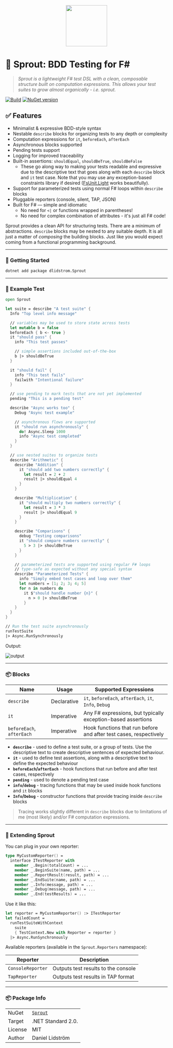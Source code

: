 <p align="center">
<img src="https://raw.githubusercontent.com/dlidstrom/Sprout/refs/heads/main/logo.png" height="128" width="128" />
</p>

# 🌱 Sprout: BDD Testing for F#

> *Sprout is a lightweight F# test DSL with a clean, composable structure built on computation expressions. This allows your test suites to grow almost organically - i.e. sprout.*

[![Build](https://github.com/dlidstrom/Sprout/actions/workflows/build.yml/badge.svg)](https://github.com/dlidstrom/Sprout/actions/workflows/build.yml)
[![NuGet version](https://badge.fury.io/nu/dlidstrom.Sprout.svg)](https://badge.fury.io/nu/dlidstrom.Sprout)

## ✅ Features

* Minimalist & expressive BDD-style syntax
* Nestable `describe` blocks for organizing tests to any depth or complexity
* Computation expressions for `it`, `beforeEach`, `afterEach`
* Asynchronous blocks supported
* Pending tests support
* Logging for improved traceability
* Built-in assertions: `shouldEqual`, `shouldBeTrue`, `shouldBeFalse`
  * These go along way to making your tests readable and expressive due to the
    descriptive text that goes along with each `describe` block and `it` test
    case. Note that you may use any exception-based constraints library if
    desired ([FsUnit.Light](https://github.com/Lanayx/FsUnit.Light) works
    beautifully).
* Support for parameterized tests using normal F# loops within `describe` blocks
* Pluggable reporters (console, silent, TAP, JSON)
* Built for F# — simple and idiomatic
  * No need for `<|` or functions wrapped in parentheses!
  * No need for complex combination of attributes - it's just all F# code!

Sprout provides a clean API for structuring tests. There are a minimum of
abstractions. `describe` blocks may be nested to any suitable depth. It is all
just a matter of *composing* the building blocks. Just like you would expect
coming from a functional programming background.

---

### 🚀 Getting Started

```bash
dotnet add package dlidstrom.Sprout
```

---

### 🧪 Example Test

```fsharp
open Sprout

let suite = describe "A test suite" {
  Info "Top level info message"

  // variables may be used to store state across tests
  let mutable b = false
  beforeEach { b <- true }
  it "should pass" {
    info "This test passes"

    // simple assertions included out-of-the-box
    b |> shouldBeTrue
  }

  it "should fail" {
    info "This test fails"
    failwith "Intentional failure"
  }

  // use pending to mark tests that are not yet implemented
  pending "This is a pending test"

  describe "Async works too" {
    Debug "Async test example"

    // asynchronous flows are supported
    it "should run asynchronously" {
      do! Async.Sleep 1000
      info "Async test completed"
    }
  }

  // use nested suites to organize tests
  describe "Arithmetic" {
    describe "Addition" {
      it "should add two numbers correctly" {
        let result = 2 + 2
        result |> shouldEqual 4
      }
    }

    describe "Multiplication" {
      it "should multiply two numbers correctly" {
        let result = 3 * 3
        result |> shouldEqual 9
      }
    }

    describe "Comparisons" {
      debug "Testing comparisons"
      it "should compare numbers correctly" {
        5 > 3 |> shouldBeTrue
      }
    }

    // parameterized tests are supported using regular F# loops
    // type-safe as expected without any special syntax
    describe "Parameterized Tests" {
      info "Simply embed test cases and loop over them"
      let numbers = [1; 2; 3; 4; 5]
      for n in numbers do
        it $"should handle number {n}" {
          n > 0 |> shouldBeTrue
        }
    }
  }
}

// Run the test suite asynchronously
runTestSuite
|> Async.RunSynchronously
```

Output:

![output](https://raw.githubusercontent.com/dlidstrom/Sprout/refs/heads/main/out.png)

---

### 📦 Blocks

| Name | Usage | Supported Expressions |
|-|-|-|
| `describe` | Declarative | `it`, `beforeEach`, `afterEach`, `it`, `Info`, `Debug` |
| `it` | Imperative | Any F# expressions, but typically exception-based assertions |
| `beforeEach`, `afterEach` | Imperative | Hook functions that run before and after test cases, respectively |

* **`describe`** - used to define a test suite, or a group of tests. Use the
  descriptive text to create descriptive sentences of expected behaviour.
* **`it`** - used to define test assertions, along with a descriptive text to
  define the expected behaviour
* **`beforeEach`/`afterEach`** - hook functions that run before and after test
  cases, respectively
* **`pending`** - used to denote a pending test case
* **`info`/`debug`** - tracing functions that may be used inside hook functions
  and `it` blocks
* **`Info`/`Debug`** - constructor functions that provide tracing inside
  `describe` blocks

> Tracing works slightly different in `describe` blocks due to limitations of me
> (most likely) and/or F# computation expressions.

---

### 🧩 Extending Sprout

You can plug in your own reporter:

```fsharp
type MyCustomReporter() =
  interface ITestReporter with
    member _.Begin(totalCount) = ...
    member _.BeginSuite(name, path) = ...
    member _.ReportResult(result, path) = ...
    member _.EndSuite(name, path) = ...
    member _.Info(message, path) = ...
    member _.Debug(message, path) = ...
    member _.End(testResults) = ...
```

Use it like this:

```fsharp
let reporter = MyCustomReporter() :> ITestReporter
let failedCount =
  runTestSuiteWithContext
    suite
    { TestContext.New with Reporter = reporter }
  |> Async.RunSynchronously
```

Available reporters (available in the `Sprout.Reporters` namespace):

| Reporter | Description |
| -------- | ----------- |
| `ConsoleReporter` | Outputs test results to the console |
| `TapReporter` | Outputs test results in TAP format |

---

### 📦 Package Info

|         |                             |
| ------- | --------------------------- |
| NuGet   | [`Sprout`](https://www.nuget.org/packages/dlidstrom.Sprout) |
| Target  | .NET Standard 2.0.          |
| License | MIT                         |
| Author  | Daniel Lidström             |
